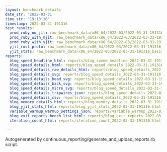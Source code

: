 ```yaml
---
layout: benchmark_details
date_str: '2022-03-31'
time_str: '19:13:16'
timestamp: 2022-03-31-191316
test_results:
  prod_ruby_no_jit: raw_benchmark_data/x86_64/2022-03/2022-03-31-191316_basic_benchmark_prod_ruby_no_jit.json
  prod_ruby_with_mjit: raw_benchmark_data/x86_64/2022-03/2022-03-31-191316_basic_benchmark_prod_ruby_with_mjit.json
  prod_ruby_with_yjit: raw_benchmark_data/x86_64/2022-03/2022-03-31-191316_basic_benchmark_prod_ruby_with_yjit.json
  yjit_rust_proto: raw_benchmark_data/x86_64/2022-03/2022-03-31-191316_basic_benchmark_yjit_rust_proto.json
  yjit_stats: raw_benchmark_data/x86_64/2022-03/2022-03-31-191316_basic_benchmark_yjit_stats.json
reports:
  blog_speed_headline_html: reports/blog_speed_headline_2022-03-31-191316.html
  blog_speed_details_html: reports/blog_speed_details_2022-03-31-191316.html
  blog_speed_details_raw_details_html: reports/blog_speed_details_2022-03-31-191316.raw_details.html
  blog_speed_details_svg: reports/blog_speed_details_2022-03-31-191316.svg
  blog_speed_details_head_svg: reports/blog_speed_details_2022-03-31-191316.head.svg
  blog_speed_details_back_svg: reports/blog_speed_details_2022-03-31-191316.back.svg
  blog_speed_details_micro_svg: reports/blog_speed_details_2022-03-31-191316.micro.svg
  blog_speed_details_tripwires_json: reports/blog_speed_details_2022-03-31-191316.tripwires.json
  blog_speed_details_csv: reports/blog_speed_details_2022-03-31-191316.csv
  blog_memory_details_html: reports/blog_memory_details_2022-03-31-191316.html
  blog_yjit_stats_html: reports/blog_yjit_stats_2022-03-31-191316.html
  variable_warmup_warmup_settings_json: reports/variable_warmup_2022-03-31-191316.warmup_settings.json
  blog_exit_reports_bench_list_html: reports/blog_exit_reports_2022-03-31-191316.bench_list.html
  iteration_count_html: reports/iteration_count_2022-03-31-191316.html

---
```

Autogenerated by continuous_reporting/generate_and_upload_reports.rb script.
